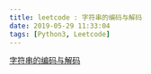 ```yaml
---
title: leetcode : 字符串的编码与解码
date: 2019-05-29 11:33:04
tags: [Python3, Leetcode]
---
```


[字符串的编码与解码](https://leetcode-cn.com/problems/encode-and-decode-strings/)

